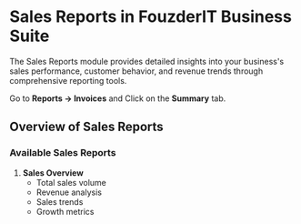 # Sales Reports in FouzderIT Business Suite

The Sales Reports module provides detailed insights into your business's sales performance, customer behavior, and revenue trends through comprehensive reporting tools.

Go to **Reports -> Invoices** and Click on the **Summary** tab.

## Overview of Sales Reports

### Available Sales Reports

1.  **Sales Overview**
    -   Total sales volume
    -   Revenue analysis
    -   Sales trends
    -   Growth metrics
